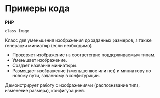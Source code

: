# Примеры кода

**PHP**

`class Image`

Класс для уменьшения изображения до заданных размеров, а также генерации миниатюр (если необходимо).

 - Проверяет изображение на соответствие поддерживаемым типам.
 - Уменьшает изображение.
 - Создает название миниатюры.
 - Размещает изображение (уменьшенное или нет) и миниатюру по новому пути, заданному в конфигурации.

Демонстрирует работу с изображениями (распознавание типа, изменение размера), конфигурацией.
